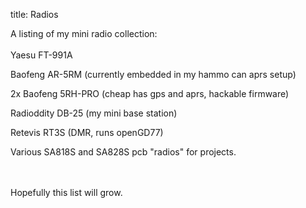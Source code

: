 title: Radios

A listing of my mini radio collection:
<br><br>
Yaesu FT-991A

Baofeng AR-5RM (currently embedded in my hammo can aprs setup)

2x Baofeng 5RH-PRO (cheap has gps and aprs, hackable firmware)

Radioddity DB-25 (my mini base station)

Retevis RT3S (DMR, runs openGD77)

Various SA818S and SA828S pcb "radios" for projects.

<br><br>
Hopefully this list will grow.